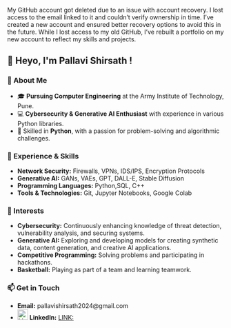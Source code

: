 My GitHub account got deleted due to an issue with account recovery. I lost access to the email linked to it and couldn’t verify ownership in time. I’ve created a new account and ensured better recovery options to avoid this in the future. While I lost access to my old GitHub, I’ve rebuilt a portfolio on my new account to reflect my skills and projects.

<h2>👋 Heyo, I'm Pallavi Shirsath !</h2>

<h3>🌟 About Me</h3>

<ul>
  <li>🎓 <b>Pursuing Computer Engineering</b> at the Army Institute of Technology, Pune.</li>
  <li>💻 <b>Cybersecurity & Generative AI Enthusiast</b> with experience in various Python libraries.</li>
  <li>🔧 Skilled in <b>Python</b>, with a passion for problem-solving and algorithmic challenges.</li>
</ul>

<h3>💼 Experience & Skills</h3>

<ul>
  <li><b>Network Security:</b> Firewalls, VPNs, IDS/IPS, Encryption Protocols</li>
  <li><b>Generative AI:</b> GANs, VAEs, GPT, DALL-E, Stable Diffusion</li>
  <li><b>Programming Languages:</b> Python,SQL, C++</li>
  <li><b>Tools & Technologies:</b> Git, Jupyter Notebooks, Google Colab</li>
</ul>

<h3>🌱 Interests</h3>

<ul>
  <li><b>Cybersecurity:</b> Continuously enhancing knowledge of threat detection, vulnerability analysis, and securing systems.</li>
  <li><b>Generative AI:</b> Exploring and developing models for creating synthetic data, content generation, and creative AI applications.</li>
  <li><b>Competitive Programming:</b> Solving problems and participating in hackathons.</li>
  <li><b>Basketball:</b> Playing as part of a team and learning teamwork.</li>
</ul>

<h3>📫 Get in Touch</h3>

<ul>
  <li><b>Email:</b> pallavishirsath2024@gmail.com</li>
  <li><img src="https://upload.wikimedia.org/wikipedia/commons/0/01/LinkedIn_Logo.svg" alt="LinkedIn" width="24" height="24"> <b>LinkedIn:</b> <a href="https://www.linkedin.com/in/pallavi-shirsath-500233251/">LINK:</a></li>

</ul>
